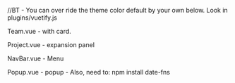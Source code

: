 //BT - You can over ride the theme color default by your own below. Look in plugins/vuetify.js

Team.vue - with card.

Project.vue - expansion panel

NavBar.vue - Menu

Popup.vue - popup - Also, need to: npm install date-fns